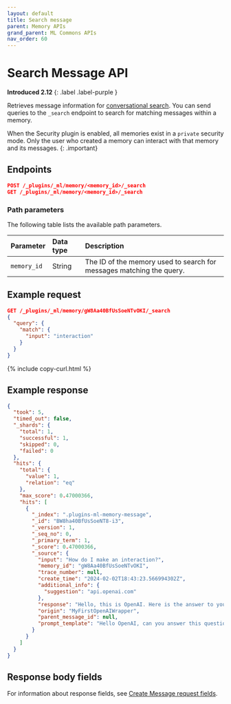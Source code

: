 ```yaml
---
layout: default
title: Search message
parent: Memory APIs
grand_parent: ML Commons APIs
nav_order: 60
---
```


# Search Message API
**Introduced 2.12**
{: .label .label-purple }

Retrieves message information for [conversational search]({{site.url}}{{site.baseurl}}/search-plugins/conversational-search/). You can send queries to the `_search` endpoint to search for matching messages within a memory.

When the Security plugin is enabled, all memories exist in a `private` security mode. Only the user who created a memory can interact with that memory and its messages.
{: .important}

## Endpoints

```json
POST /_plugins/_ml/memory/<memory_id>/_search
GET /_plugins/_ml/memory/<memory_id>/_search
```

### Path parameters

The following table lists the available path parameters.

Parameter | Data type | Description
:--- | :--- | :---
`memory_id` | String | The ID of the memory used to search for messages matching the query.

## Example request

```json
GET /_plugins/_ml/memory/gW8Aa40BfUsSoeNTvOKI/_search
{
  "query": {
    "match": {
      "input": "interaction"
    }
  }
}
```
{% include copy-curl.html %}

## Example response

```json
{
  "took": 5,
  "timed_out": false,
  "_shards": {
    "total": 1,
    "successful": 1,
    "skipped": 0,
    "failed": 0
  },
  "hits": {
    "total": {
      "value": 1,
      "relation": "eq"
    },
    "max_score": 0.47000366,
    "hits": [
      {
        "_index": ".plugins-ml-memory-message",
        "_id": "BW8ha40BfUsSoeNT8-i3",
        "_version": 1,
        "_seq_no": 0,
        "_primary_term": 1,
        "_score": 0.47000366,
        "_source": {
          "input": "How do I make an interaction?",
          "memory_id": "gW8Aa40BfUsSoeNTvOKI",
          "trace_number": null,
          "create_time": "2024-02-02T18:43:23.566994302Z",
          "additional_info": {
            "suggestion": "api.openai.com"
          },
          "response": "Hello, this is OpenAI. Here is the answer to your question.",
          "origin": "MyFirstOpenAIWrapper",
          "parent_message_id": null,
          "prompt_template": "Hello OpenAI, can you answer this question?"
        }
      }
    ]
  }
}
```

## Response body fields

For information about response fields, see [Create Message request fields]({{site.url}}{{site.baseurl}}/ml-commons-plugin/api/memory-apis/create-message#request-body-fields).